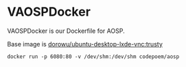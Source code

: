 # VAOSPDocker

VAOSPDocker is our Dockerfile for AOSP.

Base image is [dorowu/ubuntu-desktop-lxde-vnc:trusty](https://hub.docker.com/r/dorowu/ubuntu-desktop-lxde-vnc)

```docker
docker run -p 6080:80 -v /dev/shm:/dev/shm codepoem/aosp
```
